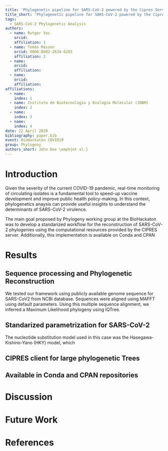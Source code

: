 ```yaml
---
title: 'Phylogenetic pipeline for SARS-CoV-2 powered by the Cipres Server'
title_short: 'Phylogenetic pipeline for SARS-CoV-2 powered by the Cipres Server'
tags:
  - SARS-CoV-2 Phylogenetic Analysis
authors:
  - name: Rutger Vos
    orcid: 
    affiliation: 1
  - name: Tomás Masson
    orcid: 0000-0002-2634-6283 
    affiliation: 2
  - name: 
    orcid: 
    affiliation: 
  - name: 
    orcid: 
    affiliation: 
affiliations:
  - name: 
    index: 1
  - name: Instituto de Biotecnología y Biología Molecular (IBBM)
    index: 2
  - name: 
    index: 3
  - name: 
    index: 4
date: 22 April 2020
bibliography: paper.bib
event: BioHackaton COVID19 
group: Phylogeny
authors_short: John Doe \emph{et al.}
---
```


# Introduction

Given the severity of the current COVID-19 pandemic, real-time monitoring of circulating isolates is a fundamental tool to speed-up vaccine development and improve public health policy-making. In this context, phylogenetics anaysis can provide useful insights to understand the determinants of SARS-CoV-2 virulence. 

The main goal proposed by Phylogeny working group at the BioHackaton was to develop a standarized workflow for the reconstruction of SARS-CoV-2 phylogenies using the computational resources provided by the CIPRES server. Additionally, this implementation is available on Conda and CPAN  

# Results

## Sequence processing and Phylogenetic Reconstruction

We tested our framework using publicly available genome sequence for SARS-CoV2 from NCBI database. Sequences were aligned using MAFFT using default parameters. Using this multiple sequence alignment, we inferred a Maximum Likelihood phylogeny using IQTree. 


## Standarized parametrization for SARS-CoV-2

The nucleotide substitution model used in this case was the Hasegawa-Kishino-Yano (HKY) model, which

## CIPRES client for large phylogenetic Trees

## Available in Conda and CPAN repositories

# Discussion

# Future Work

# References
